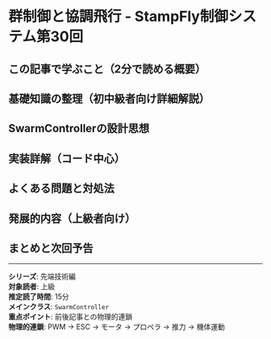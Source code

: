 # 群制御と協調飛行 - StampFly制御システム第30回

## この記事で学ぶこと（2分で読める概要）

## 基礎知識の整理（初中級者向け詳細解説）

## SwarmControllerの設計思想

## 実装詳解（コード中心）

## よくある問題と対処法

## 発展的内容（上級者向け）

## まとめと次回予告

---

**シリーズ**: 先端技術編  
**対象読者**: 上級  
**推定読了時間**: 15分  
**メインクラス**: `SwarmController`  
**重点ポイント**: 前後記事との物理的連鎖  
**物理的連鎖**: PWM → ESC → モータ → プロペラ → 推力 → 機体運動
